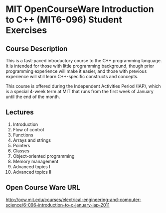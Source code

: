MIT OpenCourseWare Introduction to C++ (MIT6-096) Student Exercises
===================================================================

Course Description
------------------

This is a fast-paced introductory course to the C++ programming language. It is intended for those with little programming background, though prior programming experience will make it easier, and those with previous experience will still learn C++-specific constructs and concepts.

This course is offered during the Independent Activities Period (IAP), which is a special 4-week term at MIT that runs from the first week of January until the end of the month.

Lectures
--------

1. Introduction
2. Flow of control
3. Functions
4. Arrays and strings
5. Pointers
6. Classes
7. Object-oriented programming
8. Memory management
9. Advanced topics I
10. Advanced topics II

Open Course Ware URL
--------------------
http://ocw.mit.edu/courses/electrical-engineering-and-computer-science/6-096-introduction-to-c-january-iap-2011
